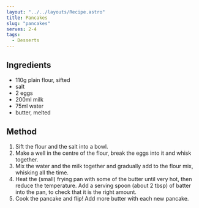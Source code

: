 ```yaml
---
layout: "../../layouts/Recipe.astro"
title: Pancakes
slug: "pancakes"
serves: 2-4
tags:
  - Desserts
---
```


## Ingredients

- 110g plain flour, sifted
- salt
- 2 eggs
- 200ml milk
- 75ml water
- butter, melted

## Method

1. Sift the flour and the salt into a bowl.
1. Make a well in the centre of the flour, break the eggs into it and whisk together.
1. Mix the water and the milk together and gradually add to the flour mix, whisking all the time.
1. Heat the (small) frying pan with some of the butter until very hot, then reduce the temperature. Add a serving spoon (about 2 tbsp) of batter into the pan, to check that it is the right amount.
1. Cook the pancake and flip! Add more butter with each new pancake.